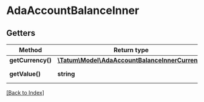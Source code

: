 # AdaAccountBalanceInner

## Getters

Method | Return type | Description | Notes
------------ | ------------- | ------------- | -------------
**getCurrency()** | [**\Tatum\Model\AdaAccountBalanceInnerCurrency**](AdaAccountBalanceInnerCurrency.md) |  | [optional]
**getValue()** | **string** | Quantity of the asset. | [optional]

[[Back to Index]](../index.md)
